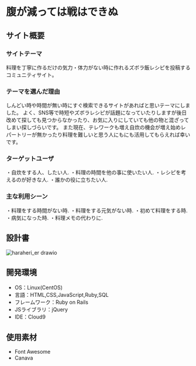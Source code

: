 # 腹が減っては戦はできぬ

## サイト概要

### サイトテーマ
料理を丁寧に作るだけの気力・体力がない時に作れるズボラ飯レシピを投稿するコミュニティサイト。

### テーマを選んだ理由
しんどい時や時間が無い時にすぐ検索できるサイトがあればと思いテーマにしました。
よく、SNS等で時短やズボラレシピが話題になっていたりしますが後日改めて探しても見つからなかったり、お気に入りにしていても他の物と混ざってしまい探しづらいです。
また現在、テレワークも増え自炊の機会が増え始めレパートリーが無かったり料理を難しいと思う人にもにも活用してもらえれば幸いです。


### ターゲットユーザ
・自炊をする人、したい人.
・料理の時間を他の事に使いたい人.
・レシピを考えるのが好きな人.
・誰かの役に立ちたい人.

### 主な利用シーン
・料理をする時間がない時.
・料理をする元気がない時.
・初めて料理をする時.
・病気になった時.
・料理メモの代わりに.

## 設計書
![haraheri_er drawio](https://user-images.githubusercontent.com/112685611/209271835-ceca7e1f-7e7a-426b-9439-cb3ec5e6e5ec.png)

## 開発環境
- OS：Linux(CentOS)
- 言語：HTML,CSS,JavaScript,Ruby,SQL
- フレームワーク：Ruby on Rails
- JSライブラリ：jQuery
- IDE：Cloud9

## 使用素材
- Font Awesome
- Canava